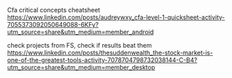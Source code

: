 
Cfa critical concepts cheatsheet
https://www.linkedin.com/posts/audreywxy_cfa-level-1-quicksheet-activity-7055373092050649088-6KFy?utm_source=share&utm_medium=member_android

check projects from FS, check if results beat them
https://www.linkedin.com/posts/thesuddenwealth_the-stock-market-is-one-of-the-greatest-tools-activity-7078704798732038144-C-B4?utm_source=share&utm_medium=member_desktop